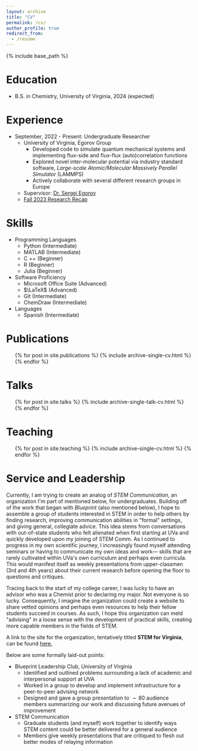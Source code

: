 ```yaml
---
layout: archive
title: "CV"
permalink: /cv/
author_profile: true
redirect_from:
  - /resume
---
```


{% include base_path %}

Education
======
* B.S. in Chemistry, University of Virginia, 2024 (expected)

Experience
======
* September, 2022 - Present: Undergraduate Researcher 
  * University of Virginia, Egorov Group
    * Developed code to simulate quantum mechanical systems and implementing flux-side and flux-flux (auto)correlation functions
    * Explored novel inter-molecular potential via industry standard software, *Large-scale Atomic/Molecular Massively Parallel Simulator* (LAMMPS)
    * Actively collaborate with several different research groups in Europe
  * Supervisor: [Dr. Sergei Egorov](https://chemistry.as.virginia.edu/people/profile/sae6z)
  * [Fall 2023 Research Recap](http://mohan-s1.github.io/files/fall_2023_recap.pdf)

Skills
======
* Programming Languages
  * Python (Intermediate)
  * MATLAB (Intermediate)
  * C ++ (Beginner)
  * R (Beginner)
  * Julia (Beginner)
* Software Proficiency 
  * Microsoft Office Suite (Advanced)
  * $\LaTeX$ (Advanced)
  * Git (Intermediate)
  * ChemDraw (Intermediate)
* Languages 
  * Spanish (Intermediate)   

Publications
======
  <ul>{% for post in site.publications %}
    {% include archive-single-cv.html %}
  {% endfor %}</ul>
  
Talks
======
  <ul>{% for post in site.talks %}
    {% include archive-single-talk-cv.html %}
  {% endfor %}</ul>
  
Teaching
======
  <ul>{% for post in site.teaching %}
    {% include archive-single-cv.html %}
  {% endfor %}</ul>
  
Service and Leadership
======
Currently, I am trying to create an analog of *STEM Communication*, an organization I'm part of mentioned below, for undergraduates. Building off of the work that began with *Blueprint* (also mentioned below), I hope to assemble a group of students interested in STEM in order to help others by finding research, improving communication abilities in "formal" settings, and giving general, collegiate advice. This idea stems from conversations with out-of-state students who felt alienated when first starting at UVa and quickly developed upon my joining of STEM Comm. As I continued to progress in my own scientific journey, I increasingly found myself attending seminars or having to communicate my own ideas and work— skills that are rarely cultivated within UVa's own curriculum and perhaps even curricula. This would manifest itself as weekly presentations from upper-classmen (3rd and 4th years) about their current research before opening the floor to questions and critiques.

Tracing back to the start of my college career, I was lucky to have an advisor who was a Chemist prior to declaring my major. Not everyone is so lucky. Consequently, I imagine the organization could create a website to share vetted opinions and perhaps even resources to help their fellow students succeed in courses. As such, I hope this organization can meld "advising" in a loose sense with the development of practical skills, creating more capable members in the fields of STEM.

A link to the site for the organization, tentatively titled **STEM for Virginia**, can be found [here.](https://stemforvirginia.github.io/)

Below are some formally laid-out points:
* Blueprint Leadership Club, University of Virginia
  * Identified and outlined problems surrounding a lack of academic and interpersonal support at UVA
  * Worked in a group to develop and implement infrastructure for a peer-to-peer advising network
  * Designed and gave a group presentation to $\sim 80$ audience members summarizing our work and discussing future avenues of improvement
* STEM Communication
  * Graduate students (and myself) work together to identify ways STEM content could be better delivered for a general audience
  * Members give weekly presentations that are critiqued to flesh out better modes of relaying information 
